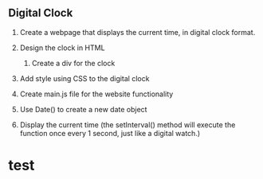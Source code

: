 ## Digital Clock

1. Create a webpage that displays the current time, in digital clock format. 

2. Design the clock in HTML
    1. Create a div for the clock

3. Add style using CSS to the digital clock

4. Create main.js file for the website functionality

5. Use Date() to create a new date object

6. Display the current time (the setInterval() method will execute the function once every 1 second, just like a digital watch.)

# test
